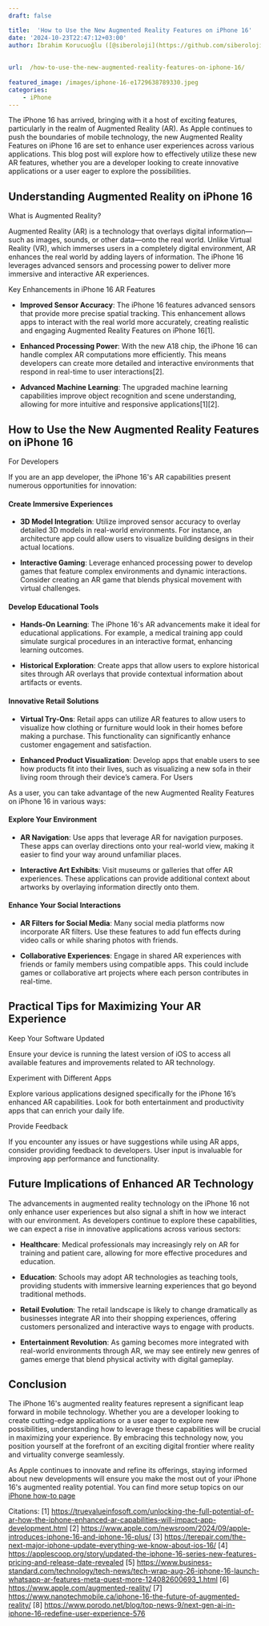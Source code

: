 ```yaml
---
draft: false

title:  'How to Use the New Augmented Reality Features on iPhone 16'
date: '2024-10-23T22:47:12+03:00'
author: İbrahim Korucuoğlu ([@siberoloji](https://github.com/siberoloji))
 
 
url:  /how-to-use-the-new-augmented-reality-features-on-iphone-16/
 
featured_image: /images/iphone-16-e1729638789330.jpeg
categories:
    - iPhone
---
```

The iPhone 16 has arrived, bringing with it a host of exciting features, particularly in the realm of Augmented Reality (AR). As Apple continues to push the boundaries of mobile technology, the new Augmented Reality Features on iPhone 16 are set to enhance user experiences across various applications. This blog post will explore how to effectively utilize these new AR features, whether you are a developer looking to create innovative applications or a user eager to explore the possibilities.

## Understanding Augmented Reality on iPhone 16

What is Augmented Reality?

Augmented Reality (AR) is a technology that overlays digital information—such as images, sounds, or other data—onto the real world. Unlike Virtual Reality (VR), which immerses users in a completely digital environment, AR enhances the real world by adding layers of information. The iPhone 16 leverages advanced sensors and processing power to deliver more immersive and interactive AR experiences.

Key Enhancements in iPhone 16 AR Features
* **Improved Sensor Accuracy**: The iPhone 16 features advanced sensors that provide more precise spatial tracking. This enhancement allows apps to interact with the real world more accurately, creating realistic and engaging Augmented Reality Features on iPhone 16[1].

* **Enhanced Processing Power**: With the new A18 chip, the iPhone 16 can handle complex AR computations more efficiently. This means developers can create more detailed and interactive environments that respond in real-time to user interactions[2].

* **Advanced Machine Learning**: The upgraded machine learning capabilities improve object recognition and scene understanding, allowing for more intuitive and responsive applications[1][2].
## How to Use the New Augmented Reality Features on iPhone 16

For Developers

If you are an app developer, the iPhone 16's AR capabilities present numerous opportunities for innovation:
#### Create Immersive Experiences
* **3D Model Integration**: Utilize improved sensor accuracy to overlay detailed 3D models in real-world environments. For instance, an architecture app could allow users to visualize building designs in their actual locations.

* **Interactive Gaming**: Leverage enhanced processing power to develop games that feature complex environments and dynamic interactions. Consider creating an AR game that blends physical movement with virtual challenges.

#### Develop Educational Tools
* **Hands-On Learning**: The iPhone 16's AR advancements make it ideal for educational applications. For example, a medical training app could simulate surgical procedures in an interactive format, enhancing learning outcomes.

* **Historical Exploration**: Create apps that allow users to explore historical sites through AR overlays that provide contextual information about artifacts or events.

#### Innovative Retail Solutions
* **Virtual Try-Ons**: Retail apps can utilize AR features to allow users to visualize how clothing or furniture would look in their homes before making a purchase. This functionality can significantly enhance customer engagement and satisfaction.

* **Enhanced Product Visualization**: Develop apps that enable users to see how products fit into their lives, such as visualizing a new sofa in their living room through their device’s camera.
For Users

As a user, you can take advantage of the new Augmented Reality Features on iPhone 16 in various ways:
#### Explore Your Environment
* **AR Navigation**: Use apps that leverage AR for navigation purposes. These apps can overlay directions onto your real-world view, making it easier to find your way around unfamiliar places.

* **Interactive Art Exhibits**: Visit museums or galleries that offer AR experiences. These applications can provide additional context about artworks by overlaying information directly onto them.

#### Enhance Your Social Interactions
* **AR Filters for Social Media**: Many social media platforms now incorporate AR filters. Use these features to add fun effects during video calls or while sharing photos with friends.

* **Collaborative Experiences**: Engage in shared AR experiences with friends or family members using compatible apps. This could include games or collaborative art projects where each person contributes in real-time.
## Practical Tips for Maximizing Your AR Experience

Keep Your Software Updated

Ensure your device is running the latest version of iOS to access all available features and improvements related to AR technology.

Experiment with Different Apps

Explore various applications designed specifically for the iPhone 16’s enhanced AR capabilities. Look for both entertainment and productivity apps that can enrich your daily life.

Provide Feedback

If you encounter any issues or have suggestions while using AR apps, consider providing feedback to developers. User input is invaluable for improving app performance and functionality.

## Future Implications of Enhanced AR Technology

The advancements in augmented reality technology on the iPhone 16 not only enhance user experiences but also signal a shift in how we interact with our environment. As developers continue to explore these capabilities, we can expect a rise in innovative applications across various sectors:
* **Healthcare**: Medical professionals may increasingly rely on AR for training and patient care, allowing for more effective procedures and education.

* **Education**: Schools may adopt AR technologies as teaching tools, providing students with immersive learning experiences that go beyond traditional methods.

* **Retail Evolution**: The retail landscape is likely to change dramatically as businesses integrate AR into their shopping experiences, offering customers personalized and interactive ways to engage with products.

* **Entertainment Revolution**: As gaming becomes more integrated with real-world environments through AR, we may see entirely new genres of games emerge that blend physical activity with digital gameplay.
## Conclusion

The iPhone 16's augmented reality features represent a significant leap forward in mobile technology. Whether you are a developer looking to create cutting-edge applications or a user eager to explore new possibilities, understanding how to leverage these capabilities will be crucial in maximizing your experience. By embracing this technology now, you position yourself at the forefront of an exciting digital frontier where reality and virtuality converge seamlessly.

As Apple continues to innovate and refine its offerings, staying informed about new developments will ensure you make the most out of your iPhone 16's augmented reality potential. You can find more setup topics on our <a href="https://www.siberoloji.com/iphone-16-how-to-article-headlines/" target="_blank" rel="noreferrer noopener">iPhone how-to page</a>

Citations: [1] https://truevalueinfosoft.com/unlocking-the-full-potential-of-ar-how-the-iphone-enhanced-ar-capabilities-will-impact-app-development.html [2] <a href="https://www.apple.com/newsroom/2024/09/apple-introduces-iphone-16-and-iphone-16-plus/" target="_blank" rel="noopener" title="">https://www.apple.com/newsroom/2024/09/apple-introduces-iphone-16-and-iphone-16-plus/</a> [3] https://terepair.com/the-next-major-iphone-update-everything-we-know-about-ios-16/ [4] https://applescoop.org/story/updated-the-iphone-16-series-new-features-pricing-and-release-date-revealed [5] https://www.business-standard.com/technology/tech-news/tech-wrap-aug-26-iphone-16-launch-whatsapp-ar-features-meta-quest-more-124082600693_1.html [6] https://www.apple.com/augmented-reality/ [7] https://www.nanotechmobile.ca/iphone-16-the-future-of-augmented-reality/ [8] https://www.porodo.net/blog/top-news-9/next-gen-ai-in-iphone-16-redefine-user-experience-576
